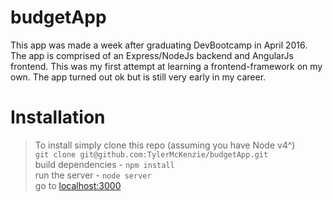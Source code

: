 # budgetApp
This app was made a week after graduating DevBootcamp in April 2016. The app is comprised of an Express/NodeJs backend and AngularJs frontend. This was my first attempt at learning a frontend-framework on my own. The app turned out ok but is still very early in my career.  

# Installation
> To install simply clone this repo (assuming you have Node v4^)  
> `git clone git@github.com:TylerMcKenzie/budgetApp.git`  
> build dependencies - `npm install`  
> run the server - `node server`  
> go to [localhost:3000](http://localhost:3000)
